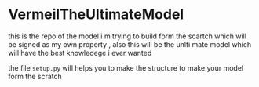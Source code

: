# VermeilTheUltimateModel
this is the repo of the model i m trying to build form the scartch which will be signed as my own property , also this will be the unlti mate model which will have the best knowledege i ever wanted

the file `setup.py` will helps you to make the structure to make your model form the scratch